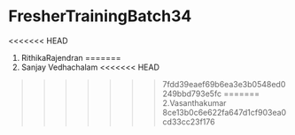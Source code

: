 # FresherTrainingBatch34
<<<<<<< HEAD
1. RithikaRajendran
=======
1. Sanjay Vedhachalam
<<<<<<< HEAD
>>>>>>> 7fdd39eaef69b6ea3e3b0548ed0249bbd793e5fc
=======
2.Vasanthakumar
>>>>>>> 8ce13b0c6e622fa647d1cf903ea0cd33cc23f176
